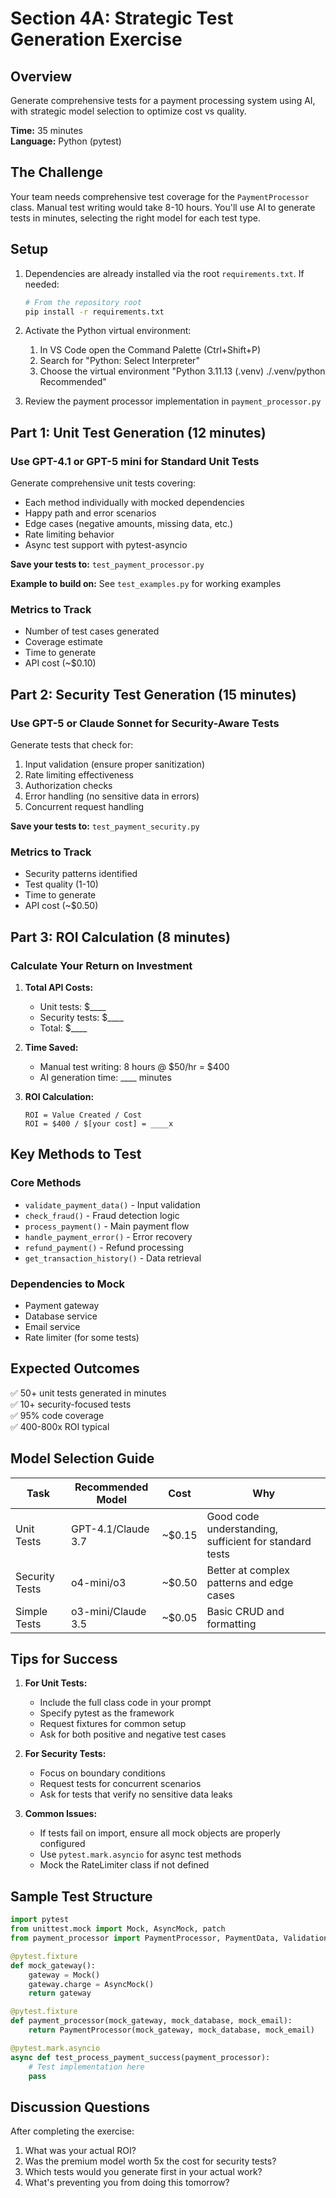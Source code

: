 # Section 4A: Strategic Test Generation Exercise

## Overview

Generate comprehensive tests for a payment processing system using AI, with strategic model selection to optimize cost vs quality.

**Time:** 35 minutes  
**Language:** Python (pytest)

## The Challenge

Your team needs comprehensive test coverage for the `PaymentProcessor` class. Manual test writing would take 8-10 hours. You'll use AI to generate tests in minutes, selecting the right model for each test type.

## Setup

1. Dependencies are already installed via the root `requirements.txt`. If needed:
   ```bash
   # From the repository root
   pip install -r requirements.txt
   ```

2. Activate the Python virtual environment:
   1. In VS Code open the Command Palette (Ctrl+Shift+P)
   2. Search for "Python: Select Interpreter"
   3. Choose the virtual environment "Python 3.11.13 (.venv) ./.venv/python         Recommended"

3. Review the payment processor implementation in `payment_processor.py`

## Part 1: Unit Test Generation (12 minutes)

### Use GPT-4.1 or GPT-5 mini for Standard Unit Tests

Generate comprehensive unit tests covering:
- Each method individually with mocked dependencies
- Happy path and error scenarios  
- Edge cases (negative amounts, missing data, etc.)
- Rate limiting behavior
- Async test support with pytest-asyncio

**Save your tests to:** `test_payment_processor.py`

**Example to build on:** See `test_examples.py` for working examples

### Metrics to Track
- Number of test cases generated
- Coverage estimate
- Time to generate
- API cost (~$0.10)

## Part 2: Security Test Generation (15 minutes)

### Use GPT-5 or Claude Sonnet for Security-Aware Tests

Generate tests that check for:
1. Input validation (ensure proper sanitization)
2. Rate limiting effectiveness
3. Authorization checks
4. Error handling (no sensitive data in errors)
5. Concurrent request handling

**Save your tests to:** `test_payment_security.py`

### Metrics to Track
- Security patterns identified
- Test quality (1-10)
- Time to generate
- API cost (~$0.50)

## Part 3: ROI Calculation (8 minutes)

### Calculate Your Return on Investment

1. **Total API Costs:**
   - Unit tests: $____
   - Security tests: $____
   - Total: $____

2. **Time Saved:**
   - Manual test writing: 8 hours @ $50/hr = $400
   - AI generation time: ____ minutes

3. **ROI Calculation:**
   ```
   ROI = Value Created / Cost
   ROI = $400 / $[your cost] = ____x
   ```

## Key Methods to Test

### Core Methods
- `validate_payment_data()` - Input validation
- `check_fraud()` - Fraud detection logic  
- `process_payment()` - Main payment flow
- `handle_payment_error()` - Error recovery
- `refund_payment()` - Refund processing
- `get_transaction_history()` - Data retrieval

### Dependencies to Mock
- Payment gateway
- Database service
- Email service
- Rate limiter (for some tests)

## Expected Outcomes

✅ 50+ unit tests generated in minutes  
✅ 10+ security-focused tests  
✅ 95% code coverage  
✅ 400-800x ROI typical  

## Model Selection Guide

| Task | Recommended Model | Cost | Why |
|------|------------------|------|-----|
| Unit Tests | GPT-4.1/Claude 3.7 | ~$0.15 | Good code understanding, sufficient for standard tests |
| Security Tests | o4-mini/o3 | ~$0.50 | Better at complex patterns and edge cases |
| Simple Tests | o3-mini/Claude 3.5 | ~$0.05 | Basic CRUD and formatting |

## Tips for Success

1. **For Unit Tests:**
   - Include the full class code in your prompt
   - Specify pytest as the framework
   - Request fixtures for common setup
   - Ask for both positive and negative test cases

2. **For Security Tests:**
   - Focus on boundary conditions
   - Request tests for concurrent scenarios
   - Ask for tests that verify no sensitive data leaks

3. **Common Issues:**
   - If tests fail on import, ensure all mock objects are properly configured
   - Use `pytest.mark.asyncio` for async test methods
   - Mock the RateLimiter class if not defined

## Sample Test Structure

```python
import pytest
from unittest.mock import Mock, AsyncMock, patch
from payment_processor import PaymentProcessor, PaymentData, ValidationError

@pytest.fixture
def mock_gateway():
    gateway = Mock()
    gateway.charge = AsyncMock()
    return gateway

@pytest.fixture
def payment_processor(mock_gateway, mock_database, mock_email):
    return PaymentProcessor(mock_gateway, mock_database, mock_email)

@pytest.mark.asyncio
async def test_process_payment_success(payment_processor):
    # Test implementation here
    pass
```

## Discussion Questions

After completing the exercise:

1. What was your actual ROI?
2. Was the premium model worth 5x the cost for security tests?
3. Which tests would you generate first in your actual work?
4. What's preventing you from doing this tomorrow?